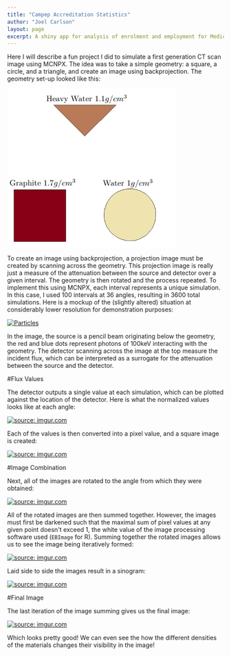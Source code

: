 ```yaml
---
title: "Campep Accreditation Statistics"
author: "Joel Carlson"
layout: page
excerpt: A shiny app for analysis of enrolment and employment for Medical Physics students
---
```


Here I will describe a fun project I did to simulate a first generation CT scan image using MCNPX.  The idea was to take a simple geometry: a square, a circle, and a triangle, and create an image using backprojection.  The geometry set-up looked like this:

![center](/figs/CTBlog/unnamed-chunk-1-1.png) 


To create an image using backprojection, a projection image must be created by scanning across the geometry.  This projection image is really just a measure of the attenuation between the source and detector over a given interval. The geometry is then rotated and the process repeated. To implement this using MCNPX, each interval represents a unique simulation.  In this case, I used 100 intervals at 36 angles, resulting in 3600 total simulations. Here is a mockup of the (slightly altered) situation at considerably lower resolution for demonstration purposes:

<a href="http://imgur.com/p5aa5nU"><img src="http://i.imgur.com/p5aa5nU.gif" title="Particles" /></a>

In the image, the source is a pencil beam originating below the geometry, the red and blue dots represent photons of 100keV interacting with the geometry. The detector scanning across the image at the top measure the incident flux, which can be interpreted as a surrogate for the attenuation between the source and the detector. 

#Flux Values

The detector outputs a single value at each simulation, which can be plotted against the location of the detector.  Here is what the normalized values looks like at each angle:

<a href="http://imgur.com/baRIvf8"><img src="http://i.imgur.com/baRIvf8.gif" title="source: imgur.com" /></a>

Each of the values is then converted into a pixel value, and a square image is created:

<a href="http://imgur.com/XSqCBy7"><img src="http://i.imgur.com/XSqCBy7.gif" title="source: imgur.com" /></a>

#Image Combination

Next, all of the images are rotated to the angle from which they were obtained:

<a href="http://imgur.com/Q1wTxqu"><img src="http://i.imgur.com/Q1wTxqu.gif" title="source: imgur.com" /></a>

All of the rotated images are then summed together. However, the images must first be darkened such that the maximal sum of pixel values at any given point doesn't exceed 1, the white value of the image processing software used (`EBImage` for R). Summing together the rotated images allows us to see the image being iteratively formed:

<a href="http://imgur.com/yIBS6aU"><img src="http://i.imgur.com/yIBS6aU.gif" title="source: imgur.com" /></a>

Laid side to side the images result in a sinogram:

<a href="http://imgur.com/7y6ShrR"><img src="http://i.imgur.com/7y6ShrR.png" title="source: imgur.com" /></a>

#Final Image

The last iteration of the image summing gives us the final image:

<a href="http://imgur.com/7lpV0kk"><img src="http://i.imgur.com/7lpV0kk.png" title="source: imgur.com" /></a>

Which looks pretty good! We can even see the how the different densities of the materials changes their visibility in the image!




